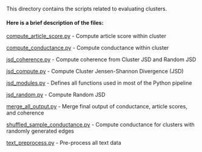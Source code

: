 This directory contains the scripts related to evaluating clusters.

#### Here is a brief description of the files:

[compute_article_score.py](compute_article_score.py) - Compute article score within cluster

[compute_conductance.py](compute_conductance.py) - Compute conductance within cluster

[jsd_coherence.py](jsd_coherence.py) - Compute coherence from Cluster JSD and Random JSD

[jsd_compute.py](jsd_compute.py) - Compute Cluster Jensen-Shannon Divergence (JSD)

[jsd_modules.py](jsd_modules.py) - Defines all functions used in most of the Python pipeline

[jsd_random.py](jsd_random.py) - Compute Random JSD

[merge_all_output.py](merge_all_output.py) - Merge final output of conductance, article scores, and coherence

[shuffled_sample_conductance.py](shuffled_sample_conductance.py) - Compute conductance for clusters with randomly generated edges

[text_preprocess.py](text_preprocess.py) - Pre-process all text data
